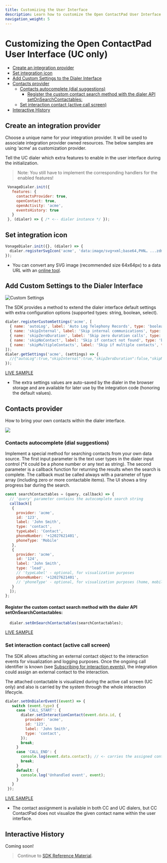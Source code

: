 ```yaml
---
title: Customizing the User Interface
description: Learn how to customize the Open ContactPad User Interface
navigation_weight: 5
---
```


#  Customizing the Open ContactPad User Interface (UC only)

  * [Create an integration provider](#create-an-integration-provider)
  * [Set integration icon](#set-integration-icon)
  * [Add Custom Settings to the Dialer Interface](#add-custom-settings-to-the-dialer-interface)
  * [Contacts provider](#contacts-provider)
    + [Contacts autocomplete (dial suggestions)](#contacts-autocomplete--dial-suggestions-)
      - [Register the custom contact search method with the dialer API setOnSearchContactables:](#register-the-custom-contact-search-method-with-the-dialer-api-setonsearchcontactables-)
    + [Set interaction contact (active call screen)](#set-interaction-contact--active-call-screen-)
  * [Interactive History](#interactive-history)

##  Create an integration provider

Choose a unique name for your integration provider. It will be used to associate integration provider owned resources. The below samples are using ‘acme’ as customization provider.

Tell the UC dialer which extra features to enable in the user interface during the initialization. 

> Note: You still have to implement the corresponding handlers for the enabled features!

``` javascript
 VonageDialer.init({
   features: {
     contactsProvider: true,
     openContact: true,
     openActivity: 'acme',
     eventsHistory: true
   }
 }, (dialer) => { /* <-- dialer instance */ });
 ```

## Set integration icon

``` javascript
VonageDialer.init({}, (dialer) => {
  dialer.registerSvgIcon('acme', 'data:image/svg+xml;base64,PHN… ...zdmc+');
});
```

* You can convert any SVG image (recommended size 64x64px) to a data URL with an [online tool](https://dopiaza.org/tools/datauri/index.php).

##  Add Custom Settings to the Dialer Interface
![](/images/open-contactpad/settings.png "Custom Settings")

The SDK provides a method to extend the dialer interface default settings with extra configuration options (supported types: string, boolean, select). 

``` javascript
dialer.registerCustomSettings('acme', [
  { name: 'autoLog', label: 'Auto Log Telephony Records', type: 'boolean', subtype: 'switch', default: true },
  { name: 'skipInternal', label: 'Skip internal communications', type: 'boolean', subtype: 'checkbox', dependsOn: 'autoLog', default: true },
  { name: 'skipZeroDuration', label: 'Skip zero duration calls', type: 'boolean', subtype: 'checkbox', dependsOn: 'autoLog', default: true },
  { name: 'skipNoContact', label: 'Skip if contact not found', type: 'boolean', subtype: 'checkbox', dependsOn: 'autoLog' },
  { name: 'skipMultipleContacts', label: 'Skip if multiple contacts', type: 'boolean', subtype: 'checkbox', dependsOn: 'autoLog' }
]);
dialer.getSettings('acme', (settings) => {
  //{"autoLog":true,"skipInternal":true,"skipZeroDuration":false,"skipNoContact":true}
});
``` 

[LIVE SAMPLE](https://plnkr.co/edit/aRIIleXeQajPljil?preview)

* The extra settings values are auto-saved by the dialer in the browser storage and are available for later use by the integration code (honoring the default values).

##  Contacts provider

How to bring your own contacts within the dialer interface.

![](/images/open-contactpad/contacts-provider.png)

### Contacts autocomplete (dial suggestions)

Implement a special method for searching contacts from your own data source. The first input parameter is the text user types in the dialer input control (*it could be a phone number or any text as string). The second parameter is a callback function for returning the results when the search is complete. The callback must be called always with a parameter of type array (including zero or more contactable items). The UI shows a tiny progress bar during the search.

``` javascript
const searchContactables = (query, callback) => {
  // 'query' parameter contains the autocomplete search string
  callback([
   {
     provider: 'acme',
     id: '123',
     label: 'John Smith',
     type: 'contact',
     typeLabel: 'Contact',
     phoneNumber: '+12027621401',
     phoneType: 'Mobile'
   },
   {
     provider: 'acme',
     id: '124',
     label: 'John Smith',
     type: 'lead',
     // 'typeLabel' - optional, for visualization purposes
     phoneNumber: '+12027621401',
     // 'phoneType' - optional, for visualization purposes (home, mobile, office)
   }
  ]);
};
```

#### Register the custom contact search method with the dialer API setOnSearchContactables:

``` javascript
  dialer.setOnSearchContactables(searchContactables);
```

[LIVE SAMPLE](https://plnkr.co/edit/BPtph0rmNgrhW3x1?preview)

### Set interaction contact (active call screen)

The SDK allows attaching an external contact object to the interaction events for visualization and logging purposes.
Once the ongoing call identifier is known (see [Subscribing for interaction events](building-contactpad#subscribing-for-interaction-events)), the integration could assign an external contact to the interaction. 

The attached contactable is visualized during the active call screen (UC only) and also is carried by the system through the whole interaction lifecycle.

``` javascript
dialer.setOnDialerEvent((event) => {
   switch (event.type) {
     case 'CALL_START': {
       dialer.setInteractionContact(event.data.id, {
         provider: 'acme',
         id: '123',
         label: 'John Smith',
         type: 'contact',
       });
       break;
     }
     case 'CALL_END': {
       console.log(event.data.contact); // <- carries the assigned contact object
       break;
     }
     default: {
       console.log('Unhandled event', event);
     }
   }
 });
```

[LIVE SAMPLE](https://plnkr.co/edit/mRtUOrqEqbfm2OQn?preview)

* The contact assignment is available in both CC and UC dialers, but CC ContactPad does not visualize the given contact name within the user interface.

##  Interactive History

Coming soon!

> Continue to [SDK Reference Material](sdk-reference).

